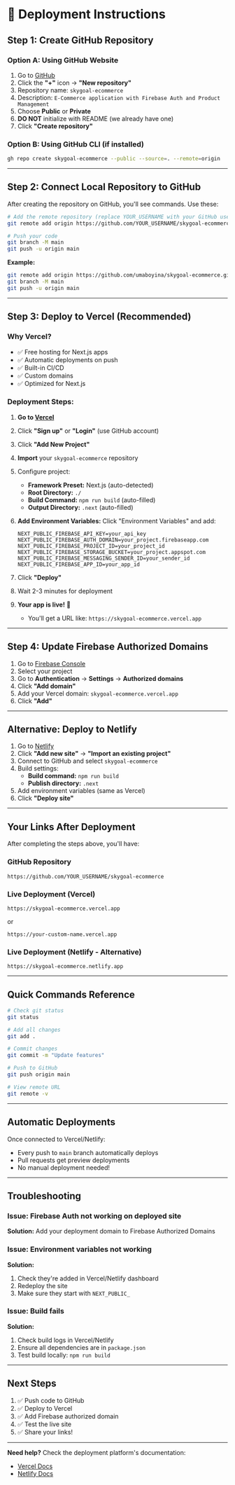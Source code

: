 # 🚀 Deployment Instructions

## Step 1: Create GitHub Repository

### Option A: Using GitHub Website
1. Go to [GitHub](https://github.com)
2. Click the **"+"** icon → **"New repository"**
3. Repository name: `skygoal-ecommerce`
4. Description: `E-Commerce application with Firebase Auth and Product Management`
5. Choose **Public** or **Private**
6. **DO NOT** initialize with README (we already have one)
7. Click **"Create repository"**

### Option B: Using GitHub CLI (if installed)
```bash
gh repo create skygoal-ecommerce --public --source=. --remote=origin
```

---

## Step 2: Connect Local Repository to GitHub

After creating the repository on GitHub, you'll see commands. Use these:

```bash
# Add the remote repository (replace YOUR_USERNAME with your GitHub username)
git remote add origin https://github.com/YOUR_USERNAME/skygoal-ecommerce.git

# Push your code
git branch -M main
git push -u origin main
```

**Example:**
```bash
git remote add origin https://github.com/umaboyina/skygoal-ecommerce.git
git branch -M main
git push -u origin main
```

---

## Step 3: Deploy to Vercel (Recommended)

### Why Vercel?
- ✅ Free hosting for Next.js apps
- ✅ Automatic deployments on push
- ✅ Built-in CI/CD
- ✅ Custom domains
- ✅ Optimized for Next.js

### Deployment Steps:

1. **Go to [Vercel](https://vercel.com)**
2. Click **"Sign up"** or **"Login"** (use GitHub account)
3. Click **"Add New Project"**
4. **Import** your `skygoal-ecommerce` repository
5. Configure project:
   - **Framework Preset:** Next.js (auto-detected)
   - **Root Directory:** `./`
   - **Build Command:** `npm run build` (auto-filled)
   - **Output Directory:** `.next` (auto-filled)

6. **Add Environment Variables:**
   Click "Environment Variables" and add:
   ```
   NEXT_PUBLIC_FIREBASE_API_KEY=your_api_key
   NEXT_PUBLIC_FIREBASE_AUTH_DOMAIN=your_project.firebaseapp.com
   NEXT_PUBLIC_FIREBASE_PROJECT_ID=your_project_id
   NEXT_PUBLIC_FIREBASE_STORAGE_BUCKET=your_project.appspot.com
   NEXT_PUBLIC_FIREBASE_MESSAGING_SENDER_ID=your_sender_id
   NEXT_PUBLIC_FIREBASE_APP_ID=your_app_id
   ```

7. Click **"Deploy"**

8. Wait 2-3 minutes for deployment

9. **Your app is live!** 🎉
   - You'll get a URL like: `https://skygoal-ecommerce.vercel.app`

---

## Step 4: Update Firebase Authorized Domains

1. Go to [Firebase Console](https://console.firebase.google.com)
2. Select your project
3. Go to **Authentication** → **Settings** → **Authorized domains**
4. Click **"Add domain"**
5. Add your Vercel domain: `skygoal-ecommerce.vercel.app`
6. Click **"Add"**

---

## Alternative: Deploy to Netlify

1. Go to [Netlify](https://netlify.com)
2. Click **"Add new site"** → **"Import an existing project"**
3. Connect to GitHub and select `skygoal-ecommerce`
4. Build settings:
   - **Build command:** `npm run build`
   - **Publish directory:** `.next`
5. Add environment variables (same as Vercel)
6. Click **"Deploy site"**

---

## Your Links After Deployment

After completing the steps above, you'll have:

### GitHub Repository
```
https://github.com/YOUR_USERNAME/skygoal-ecommerce
```

### Live Deployment (Vercel)
```
https://skygoal-ecommerce.vercel.app
```
or
```
https://your-custom-name.vercel.app
```

### Live Deployment (Netlify - Alternative)
```
https://skygoal-ecommerce.netlify.app
```

---

## Quick Commands Reference

```bash
# Check git status
git status

# Add all changes
git add .

# Commit changes
git commit -m "Update features"

# Push to GitHub
git push origin main

# View remote URL
git remote -v
```

---

## Automatic Deployments

Once connected to Vercel/Netlify:
- Every push to `main` branch automatically deploys
- Pull requests get preview deployments
- No manual deployment needed!

---

## Troubleshooting

### Issue: Firebase Auth not working on deployed site
**Solution:** Add your deployment domain to Firebase Authorized Domains

### Issue: Environment variables not working
**Solution:** 
1. Check they're added in Vercel/Netlify dashboard
2. Redeploy the site
3. Make sure they start with `NEXT_PUBLIC_`

### Issue: Build fails
**Solution:**
1. Check build logs in Vercel/Netlify
2. Ensure all dependencies are in `package.json`
3. Test build locally: `npm run build`

---

## Next Steps

1. ✅ Push code to GitHub
2. ✅ Deploy to Vercel
3. ✅ Add Firebase authorized domain
4. ✅ Test the live site
5. ✅ Share your links!

---

**Need help?** Check the deployment platform's documentation:
- [Vercel Docs](https://vercel.com/docs)
- [Netlify Docs](https://docs.netlify.com)
